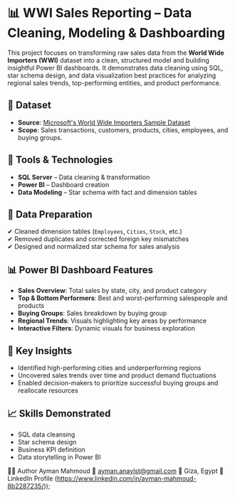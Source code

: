 # 📊 WWI Sales Reporting – Data Cleaning, Modeling & Dashboarding

This project focuses on transforming raw sales data from the **World Wide Importers (WWI)** dataset into a clean, structured model and building insightful Power BI dashboards. It demonstrates data cleaning using SQL, star schema design, and data visualization best practices for analyzing regional sales trends, top-performing entities, and product performance.

## 📁 Dataset

- **Source**: [Microsoft's World Wide Importers Sample Dataset](https://learn.microsoft.com/en-us/sql/sample/world-wide-importers)
- **Scope**: Sales transactions, customers, products, cities, employees, and buying groups.

## 🧰 Tools & Technologies

- **SQL Server** – Data cleaning & transformation
- **Power BI** – Dashboard creation
- **Data Modeling** – Star schema with fact and dimension tables

## 🧹 Data Preparation

✔ Cleaned dimension tables (`Employees`, `Cities`, `Stock`, etc.)  
✔ Removed duplicates and corrected foreign key mismatches  
✔ Designed and normalized star schema for sales analysis


## 📊 Power BI Dashboard Features

- **Sales Overview**: Total sales by state, city, and product category  
- **Top & Bottom Performers**: Best and worst-performing salespeople and products  
- **Buying Groups**: Sales breakdown by buying group  
- **Regional Trends**: Visuals highlighting key areas by performance  
- **Interactive Filters**: Dynamic visuals for business exploration


## 📌 Key Insights

- Identified high-performing cities and underperforming regions  
- Uncovered sales trends over time and product demand fluctuations  
- Enabled decision-makers to prioritize successful buying groups and reallocate resources

## 📈 Skills Demonstrated

- SQL data cleansing  
- Star schema design  
- Business KPI definition  
- Data storytelling in Power BI

🧑‍💻 Author
Ayman Mahmoud
📧 ayman.anaylst@gmail.com
📍 Giza, Egypt
🔗 LinkedIn Profile (https://www.linkedin.com/in/ayman-mahmoud-8b2287235/));
